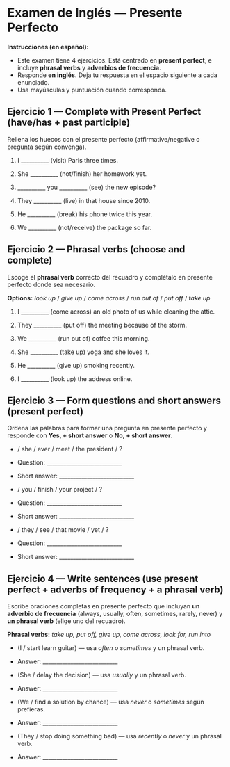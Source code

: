# Examen de Inglés — Presente Perfecto

**Instrucciones (en español):**

* Este examen tiene 4 ejercicios. Está centrado en **present perfect**, e incluye **phrasal verbs** y **adverbios de frecuencia**.
* Responde **en inglés**. Deja tu respuesta en el espacio siguiente a cada enunciado.
* Usa mayúsculas y puntuación cuando corresponda.

## Ejercicio 1 — Complete with Present Perfect (have/has + past participle)

Rellena los huecos con el presente perfecto (affirmative/negative o pregunta según convenga).

1. I __________ (visit) Paris three times.

2. She __________ (not/finish) her homework yet.

3. __________ you __________ (see) the new episode?

4. They __________ (live) in that house since 2010.

5. He __________ (break) his phone twice this year.

6. We __________ (not/receive) the package so far.

## Ejercicio 2 — Phrasal verbs (choose and complete)

Escoge el **phrasal verb** correcto del recuadro y complétalo en presente perfecto donde sea necesario.

**Options:** *look up* / *give up* / *come across* / *run out of* / *put off* / *take up*

1. I __________ (come across) an old photo of us while cleaning the attic.

2. They __________ (put off) the meeting because of the storm.

3. We __________ (run out of) coffee this morning.

4. She __________ (take up) yoga and she loves it.

5. He __________ (give up) smoking recently.

6. I __________ (look up) the address online.

## Ejercicio 3 — Form questions and short answers (present perfect)

Ordena las palabras para formar una pregunta en presente perfecto y responde con **Yes, + short answer** o **No, + short answer**.

* / she / ever / meet / the president / ?

* Question: ___________________________

* Short answer: ___________________________

* / you / finish / your project / ?

* Question: ___________________________

* Short answer: ___________________________

* / they / see / that movie / yet / ?

* Question: ___________________________

* Short answer: ___________________________

## Ejercicio 4 — Write sentences (use present perfect + adverbs of frequency + a phrasal verb)

Escribe oraciones completas en presente perfecto que incluyan **un adverbio de frecuencia** (always, usually, often, sometimes, rarely, never) y **un phrasal verb** (elige uno del recuadro).

**Phrasal verbs:** *take up, put off, give up, come across, look for, run into*

* (I / start learn guitar) — usa *often* o *sometimes* y un phrasal verb.

* Answer: ___________________________

* (She / delay the decision) — usa *usually* y un phrasal verb.

* Answer: ___________________________

* (We / find a solution by chance) — usa *never* o *sometimes* según prefieras.

* Answer: ___________________________

* (They / stop doing something bad) — usa *recently* o *never* y un phrasal verb.

* Answer: ___________________________
